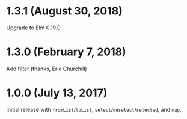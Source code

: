 # 1.3.1 (August 30, 2018)

Upgrade to Elm 0.19.0

# 1.3.0 (February 7, 2018)

Add filter (thanks, Eric Churchill)

# 1.0.0 (July 13, 2017)

Initial release with `fromList`/`toList`, `select`/`deselect`/`selected`, and `map`.

